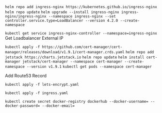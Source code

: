 `helm repo add ingress-nginx https://kubernetes.github.io/ingress-nginx`
`helm repo update`
`helm upgrade --install ingress-nginx ingress-nginx/ingress-nginx --namespace ingress-nginx --set controller.service.type=LoadBalancer --version 4.2.0 --create-namespace`

`kubectl get service ingress-nginx-controller --namespace=ingress-nginx`
Get Loadbalancer External IP

`kubectl apply -f https://github.com/cert-manager/cert-manager/releases/download/v1.9.1/cert-manager.crds.yaml`
`helm repo add jetstack https://charts.jetstack.io`
`helm repo update`
`helm install cert-manager jetstack/cert-manager --namespace cert-manager --create-namespace --version v1.9.1`
`kubectl get pods --namespace cert-manager`

Add Route53 Record

`kubectl apply -f lets-encrypt.yaml`

`kubectl apply -f ingress.yaml`

`kubectl create secret docker-registry dockerhub --docker-username= --docker-password= --docker-email=`
